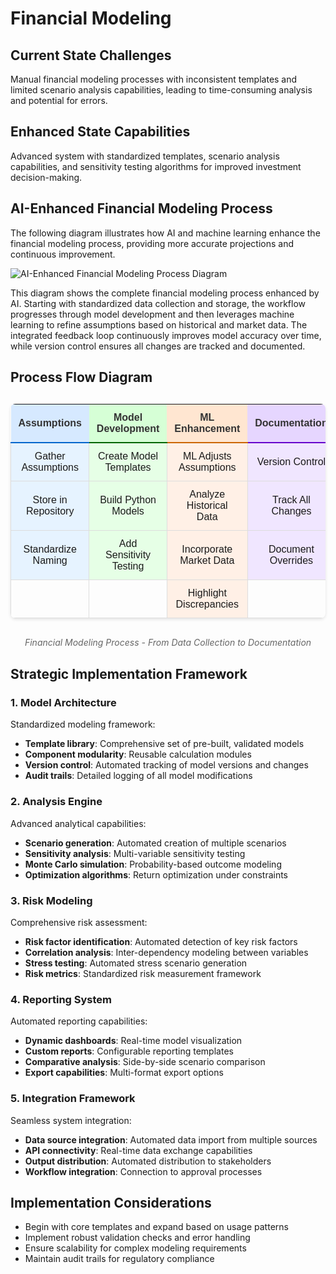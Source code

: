 # Financial Modeling

## Current State Challenges

Manual financial modeling processes with inconsistent templates and limited scenario analysis capabilities, leading to time-consuming analysis and potential for errors.

## Enhanced State Capabilities

Advanced system with standardized templates, scenario analysis capabilities, and sensitivity testing algorithms for improved investment decision-making.

## AI-Enhanced Financial Modeling Process

The following diagram illustrates how AI and machine learning enhance the financial modeling process, providing more accurate projections and continuous improvement.

<div class="diagram-container">
  <img src="https://www.mermaidchart.com/raw/51201aee-9c5e-4adc-8489-9eadcf6bc027?theme=light&version=v0.1&format=svg" alt="AI-Enhanced Financial Modeling Process Diagram" />
</div>

This diagram shows the complete financial modeling process enhanced by AI. Starting with standardized data collection and storage, the workflow progresses through model development and then leverages machine learning to refine assumptions based on historical and market data. The integrated feedback loop continuously improves model accuracy over time, while version control ensures all changes are tracked and documented.

## Process Flow Diagram

<table class="financial-model-table">
  <tr>
    <th class="phase-header phase1">Assumptions</th>
    <th class="phase-header phase2">Model Development</th>
    <th class="phase-header phase3">ML Enhancement</th>
    <th class="phase-header phase4">Documentation</th>
  </tr>
  <tr>
    <td class="phase-cell phase1">Gather Assumptions</td>
    <td class="phase-cell phase2">Create Model Templates</td>
    <td class="phase-cell phase3">ML Adjusts Assumptions</td>
    <td class="phase-cell phase4">Version Control</td>
  </tr>
  <tr>
    <td class="phase-cell phase1">Store in Repository</td>
    <td class="phase-cell phase2">Build Python Models</td>
    <td class="phase-cell phase3">Analyze Historical Data</td>
    <td class="phase-cell phase4">Track All Changes</td>
  </tr>
  <tr>
    <td class="phase-cell phase1">Standardize Naming</td>
    <td class="phase-cell phase2">Add Sensitivity Testing</td>
    <td class="phase-cell phase3">Incorporate Market Data</td>
    <td class="phase-cell phase4">Document Overrides</td>
  </tr>
  <tr>
    <td class="phase-cell"></td>
    <td class="phase-cell"></td>
    <td class="phase-cell phase3">Highlight Discrepancies</td>
    <td class="phase-cell"></td>
  </tr>
</table>

<div class="model-flow-caption">
  Financial Modeling Process - From Data Collection to Documentation
</div>

<style>
.financial-model-table {
  width: 100%;
  border-collapse: collapse;
  margin: 30px auto;
  font-family: Arial, sans-serif;
  box-shadow: 0 2px 5px rgba(0,0,0,0.1);
  border-radius: 8px;
  overflow: hidden;
}

.phase-header {
  padding: 12px;
  text-align: center;
  font-weight: bold;
  color: #333;
}

.phase-cell {
  padding: 12px;
  text-align: center;
  border: 1px solid #ddd;
  height: 50px;
}

.phase1 {
  background-color: #e6f3ff;
}

.phase-header.phase1 {
  background-color: #d6e9ff;
  border-bottom: 2px solid #0066cc;
}

.phase2 {
  background-color: #e6ffe6;
}

.phase-header.phase2 {
  background-color: #d6ffd6;
  border-bottom: 2px solid #006600;
}

.phase3 {
  background-color: #fff0e6;
}

.phase-header.phase3 {
  background-color: #ffe6d1;
  border-bottom: 2px solid #cc6600;
}

.phase4 {
  background-color: #f0e6ff;
}

.phase-header.phase4 {
  background-color: #e6d6ff;
  border-bottom: 2px solid #6600cc;
}

.model-flow-caption {
  text-align: center;
  margin-top: 10px;
  margin-bottom: 30px;
  font-style: italic;
  color: #666;
}

@media (max-width: 768px) {
  .financial-model-table {
    font-size: 0.9rem;
  }
  
  .phase-cell {
    padding: 8px;
  }
}
</style>

## Strategic Implementation Framework

### 1. Model Architecture

Standardized modeling framework:

- **Template library**: Comprehensive set of pre-built, validated models
- **Component modularity**: Reusable calculation modules
- **Version control**: Automated tracking of model versions and changes
- **Audit trails**: Detailed logging of all model modifications

### 2. Analysis Engine

Advanced analytical capabilities:

- **Scenario generation**: Automated creation of multiple scenarios
- **Sensitivity analysis**: Multi-variable sensitivity testing
- **Monte Carlo simulation**: Probability-based outcome modeling
- **Optimization algorithms**: Return optimization under constraints

### 3. Risk Modeling

Comprehensive risk assessment:

- **Risk factor identification**: Automated detection of key risk factors
- **Correlation analysis**: Inter-dependency modeling between variables
- **Stress testing**: Automated stress scenario generation
- **Risk metrics**: Standardized risk measurement framework

### 4. Reporting System

Automated reporting capabilities:

- **Dynamic dashboards**: Real-time model visualization
- **Custom reports**: Configurable reporting templates
- **Comparative analysis**: Side-by-side scenario comparison
- **Export capabilities**: Multi-format export options

### 5. Integration Framework

Seamless system integration:

- **Data source integration**: Automated data import from multiple sources
- **API connectivity**: Real-time data exchange capabilities
- **Output distribution**: Automated distribution to stakeholders
- **Workflow integration**: Connection to approval processes

## Implementation Considerations

- Begin with core templates and expand based on usage patterns
- Implement robust validation checks and error handling
- Ensure scalability for complex modeling requirements
- Maintain audit trails for regulatory compliance